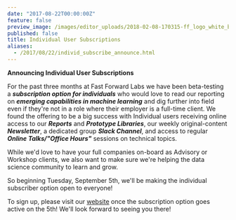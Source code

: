 ```yaml
---
date: "2017-08-22T00:00:00Z"
feature: false
preview_image: /images/editor_uploads/2018-02-08-170315-ff_logo_white_bg.png
published: false
title: Individual User Subscriptions
aliases:
  - /2017/08/22/individ_subscribe_announce.html
---
```


****Announcing Individual User Subscriptions****

For the past three months at Fast Forward Labs we have been beta-testing a ***subscription option for individuals*** who would love to read our reporting on ***emerging capabilities in machine learning*** and dig further into field even if they're not in a role where their employer is a full-time client.
We found the offering to be a big success with Individual users receiving online access to our ***Reports*** and ***Prototype Libraries***, our weekly original-content ***Newsletter***, a dedicated group ***Slack Channel***, and access to regular ***Online Talks/"Office Hours"*** sessions on technical topics.

While we'd love to have your full companies on-board as Advisory or Workshop clients, we also want to make sure we're helping the data science community to learn and grow. 

So beginning Tuesday, September 5th, we'll be making the individual subscriber option open to everyone!

To sign up, please visit our [website](www.fastforwardlabs.com/subscribe_individual) once the subscription option goes active on the 5th!
We'll look forward to seeing you there!
